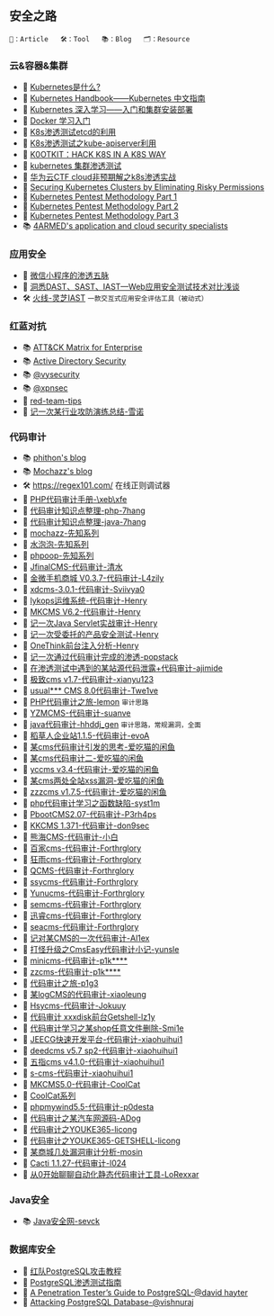 ## 安全之路
```
📄：Article   🛠：Tool   📚：Blog   🗂：Resource
```


### 云&容器&集群

- 📄 [Kubernetes是什么?](https://www.redhat.com/zh/topics/containers/what-is-kubernetes)
- 📄 [Kubernetes Handbook——Kubernetes 中文指南](https://jimmysong.io/kubernetes-handbook/)
- 📄 [Kubernetes 深入学习——入门和集群安装部署](https://www.cnblogs.com/chiangchou/p/k8s-1.html)
- 📄 [Docker 学习入门](https://www.cnblogs.com/chiangchou/p/docker.html)
- 📄 [K8s渗透测试etcd的利用](https://www.cdxy.me/?p=827)
- 📄 [K8s渗透测试之kube-apiserver利用](https://xz.aliyun.com/t/9031)
- 📄 [K0OTKIT：HACK K8S IN A K8S WAY](http://blog.nsfocus.net/k0otkithack-k8s-in-a-k8s-way/)
- 📄 [kubernetes 集群渗透测试](https://blog.riskivy.com/kubernetes-%E9%9B%86%E7%BE%A4%E6%B8%97%E9%80%8F%E6%B5%8B%E8%AF%95/)
- 📄 [华为云CTF cloud非预期解之k8s渗透实战](https://annevi.cn/2020/12/21/华为云ctf-cloud非预期解之k8s渗透实战)
- 📄 [Securing Kubernetes Clusters by Eliminating Risky Permissions](https://www.cyberark.com/resources/threat-research-blog/securing-kubernetes-clusters-by-eliminating-risky-permissions)
- 📄 [Kubernetes Pentest Methodology Part 1](https://www.cyberark.com/resources/threat-research-blog/kubernetes-pentest-methodology-part-1)
- 📄 [Kubernetes Pentest Methodology Part 2](https://www.cyberark.com/resources/threat-research-blog/kubernetes-pentest-methodology-part-2)
- 📄 [Kubernetes Pentest Methodology Part 3](https://securityboulevard.com/2019/11/kubernetes-pentest-methodology-part-3/)
- 📚 [4ARMED's application and cloud security specialists](https://www.4armed.com/blog/)

### 应用安全
- 📄 [微信小程序的渗透五脉](https://www.hackinn.com/index.php/archives/672/)
- 📄 [洞悉DAST、SAST、IAST—Web应用安全测试技术对比浅谈](https://www.aqniu.com/learn/46910.html)
- 🛠 [火线-灵芝IAST](https://hxsecurity.github.io/DongTaiDoc/#/) `一款交互式应用安全评估工具（被动式）`

### 红蓝对抗
- 📚 [ATT&CK Matrix for Enterprise](https://adsecurity.org/)
- 📚 [Active Directory Security](https://adsecurity.org/)
- 📚 [@vysecurity](https://vincentyiu.com/)
- 📚 [@xpnsec](https://blog.xpnsec.com/)
- 📄 [red-team-tips](https://vincentyiu.com/red-team-tips)
- 📄 [记一次某行业攻防演练总结-雪诺](https://mp.weixin.qq.com/s/8SYob2S45Eg94nhfvvUPGQ)

### 代码审计
- 📚 [phithon's blog](https://www.leavesongs.com/)
- 📚 [Mochazz's blog](https://mochazz.github.io/categories/%E4%BB%A3%E7%A0%81%E5%AE%A1%E8%AE%A1/)
- 🛠 https://regex101.com/ 在线正则调试器
- 📄 [PHP代码审计手册-\xeb\xfe](https://mp.weixin.qq.com/s/ZaCSOB1R3nRCwMQd_xSbrQ)
- 📄 [代码审计知识点整理-php-7hang](https://github.com/7hang/--php)
- 📄 [代码审计知识点整理-java-7hang](https://github.com/7hang/--Java)
- 📄 [mochazz-先知系列](https://xz.aliyun.com/u/2395)
- 📄 [水泡泡-先知系列](https://xz.aliyun.com/u/8030)
- 📄 [phpoop-先知系列](https://xz.aliyun.com/u/4205)
- 📄 [JfinalCMS-代码审计-清水](https://xz.aliyun.com/t/8695)
- 📄 [金微手机商城 V0.3.7-代码审计-L4zily](https://xz.aliyun.com/t/9114)
- 📄 [xdcms-3.0.1-代码审计-Sviivya0](https://xz.aliyun.com/t/9272)
- 📄 [lykops运维系统-代码审计-Henry](https://xz.aliyun.com/t/9195)
- 📄 [MKCMS V6.2-代码审计-Henry](https://xz.aliyun.com/t/7580)
- 📄 [记一次Java Servlet实战审计-Henry](https://xz.aliyun.com/t/9153)
- 📄 [记一次受委托的产品安全测试-Henry](https://xz.aliyun.com/t/8477)
- 📄 [OneThink前台注入分析-Henry](https://xz.aliyun.com/t/8081)
- 📄 [记一次通过代码审计完成的渗透-popstack](https://xz.aliyun.com/t/8664)
- 📄 [在渗透测试中遇到的某站源代码泄露+代码审计-ajimide](https://xz.aliyun.com/t/8334)
- 📄 [极致cms v1.7-代码审计-xianyu123](https://xz.aliyun.com/t/8104)
- 📄 [usual*** CMS 8.0代码审计-Twe1ve](https://xz.aliyun.com/t/8100)
- 📄 [PHP代码审计之旅-lemon](https://xz.aliyun.com/t/7992)  `审计思路`
- 📄 [YZMCMS-代码审计-suanve](https://xz.aliyun.com/t/7985)
- 📄 [java代码审计-hhddj_gen](https://xz.aliyun.com/t/7945) `审计思路，常规漏洞，全面`
- 📄 [稻草人企业站1.1.5-代码审计-evoA](https://xz.aliyun.com/t/5231)
- 📄 [某cms代码审计引发的思考-爱吃猫的闲鱼](https://xz.aliyun.com/t/7775)
- 📄 [某cms代码审计二-爱吃猫的闲鱼](https://xz.aliyun.com/t/7861)
- 📄 [yccms v3.4-代码审计-爱吃猫的闲鱼](https://xz.aliyun.com/t/7748)
- 📄 [某cms两处全站xss漏洞-爱吃猫的闲鱼](https://xz.aliyun.com/t/7381)
- 📄 [zzzcms v1.7.5-代码审计-爱吃猫的闲鱼](https://xz.aliyun.com/t/7239)
- 📄 [php代码审计学习之函数缺陷-syst1m](https://xz.aliyun.com/t/7765)
- 📄 [PbootCMS2.07-代码审计-P3rh4ps](https://xz.aliyun.com/t/7744)
- 📄 [KKCMS 1.371-代码审计-don9sec](https://mp.weixin.qq.com/s/onmcyGZFFZ0wz7jJiG-qDA) 
- 📄 [熊海CMS-代码审计-小白](https://xz.aliyun.com/t/7629)
- 📄 [百家cms-代码审计-Forthrglory](https://xz.aliyun.com/t/7542)
- 📄 [狂雨cms-代码审计-Forthrglory](https://xz.aliyun.com/t/7486)
- 📄 [QCMS-代码审计-Forthrglory](https://xz.aliyun.com/t/7269)
- 📄 [ssycms-代码审计-Forthrglory](https://xz.aliyun.com/t/7227)
- 📄 [Yunucms-代码审计-Forthrglory](https://xz.aliyun.com/t/7178)
- 📄 [semcms-代码审计-Forthrglory](https://xz.aliyun.com/t/7122)
- 📄 [迅睿cms-代码审计-Forthrglory](https://xz.aliyun.com/t/7016)
- 📄 [seacms-代码审计-Forthrglory](https://xz.aliyun.com/t/6780)
- 📄 [记对某CMS的一次代码审计-Al1ex](https://xz.aliyun.com/t/7476)
- 📄 [打怪升级之CmsEasy代码审计小记-yunsle](https://xz.aliyun.com/u/10697)
- 📄 [minicms-代码审计-p1k****](https://xz.aliyun.com/t/6968)
- 📄 [zzcms-代码审计-p1k****](https://xz.aliyun.com/t/7006)
- 📄 [代码审计之旅-p1g3](https://xz.aliyun.com/t/5877)
- 📄 [某logCMS的代码审计-xiaoleung](https://xz.aliyun.com/t/6861)
- 📄 [Hsycms-代码审计-Jokuuy](https://xz.aliyun.com/t/5770)
- 📄 [代码审计 xxxdisk前台Getshell-lz1y](https://xz.aliyun.com/t/5594)
- 📄 [代码审计学习之某shop任意文件删除-Smi1e](https://xz.aliyun.com/u/10503)
- 📄 [JEECG快速开发平台-代码审计-xiaohuihui1](https://xz.aliyun.com/t/4405)
- 📄 [deedcms v5.7 sp2-代码审计-xiaohuihui1](https://xz.aliyun.com/t/4150)
- 📄 [五指cms v4.1.0-代码审计-xiaohuihui1](https://xz.aliyun.com/t/3966)
- 📄 [s-cms-代码审计-xiaohuihui1](https://xz.aliyun.com/t/3614)
- 📄 [MKCMS5.0-代码审计-CoolCat](https://xz.aliyun.com/t/4189)
- 📄 [CoolCat系列](https://xz.aliyun.com/u/12470)
- 📄 [phpmywind5.5-代码审计-p0desta](https://xz.aliyun.com/t/3730)
- 📄 [代码审计之某汽车网源码-ADog](https://xz.aliyun.com/t/2730)
- 📄 [代码审计之YOUKE365-licong](https://xz.aliyun.com/t/2561)
- 📄 [代码审计之YOUKE365-GETSHELL-licong](https://xz.aliyun.com/t/2579)
- 📄 [某商城几处漏洞审计分析-mosin](https://xz.aliyun.com/t/1827)
- 📄 [Cacti 1.1.27-代码审计-l024](https://xz.aliyun.com/t/1592)
- 📄 [从0开始聊聊自动化静态代码审计工具-LoRexxar](https://paper.seebug.org/1339/)


### Java安全
- 📚 [Java安全网-sevck](https://javasec.cn/) 

### 数据库安全
- 📄 [红队PostgreSQL攻击教程](https://www.4hou.com/posts/QOyM)
- 📄 [PostgreSQL渗透测试指南](https://www.anquanke.com/post/id/86468)
- 📄 [A Penetration Tester’s Guide to PostgreSQL-@david hayter](https://medium.com/@cryptocracker99/a-penetration-testers-guide-to-postgresql-d78954921ee9)
- 📄 [Attacking PostgreSQL Database-@vishnuraj](https://medium.com/@vishnu0002/attacking-postgresql-database-834a9a3471bc)
